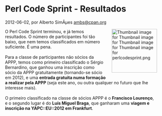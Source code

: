 
# Perl Code Sprint - Resultados

 2012-06-02, por Alberto SimÃµes <ambs@cpan.org>

<img alt="Thumbnail image for Thumbnail image for Thumbnail image for Thumbnail image for perlcodesprint.png" src="http://perl.pt/assets_c/2012/05/perlcodesprint-thumb-150x145-34-thumb-150x145-35-thumb-150x145-36-thumb-150x145-37.png" class="mt-image-right" style="float: right; margin: 0 0 20px 20px;" height="145" width="150" /> <div>O Perl Code Sprint terminou, e já temos resultados. O número de participantes foi tão baixo, que nem temos classificados em número suficiente. É uma pena.<br /><br />Para a classe de participantes não sócios da APPP, temos como primeiro classificado o Sérgio Bernardino, que ganhou uma inscrição como sócio da APPP gratuitamente (tornando-se sócio em 2012), e uma <b>entrada gratuita numa formação a realizar pela APPP </b>(seja este ano, ou outra qualquer no futuro que lhe interesse mais).<br /><br />O primeiro classificado na classe de sócios APPP é o <b>Francisco Lourenço</b>, e o segundo lugar é do <b>Luís Miguel Braga</b>, que ganharam uma <b>viagem e inscrição na YAPC::EU::2012 em Frankfurt</b>.<br /></div>

